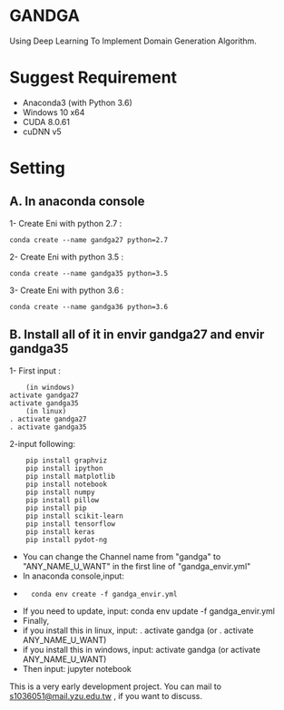 # GANDGA
Using Deep Learning To Implement Domain Generation Algorithm.

# Suggest Requirement
* Anaconda3 (with Python 3.6)
* Windows 10 x64
* CUDA 8.0.61
* cuDNN v5

# Setting
## A. In anaconda console

1- Create Eni with python 2.7 : 

    conda create --name gandga27 python=2.7

2- Create Eni with python 3.5 : 

    conda create --name gandga35 python=3.5

3- Create Eni with python 3.6 : 

    conda create --name gandga36 python=3.6

## B. Install all of it in envir gandga27 and envir gandga35

1- First input :

        (in windows)
    activate gandga27
    activate gandga35
        (in linux)
    . activate gandga27
    . activate gandga35
    
2-input following:

        pip install graphviz
        pip install ipython
        pip install matplotlib
        pip install notebook
        pip install numpy
        pip install pillow
        pip install pip
        pip install scikit-learn
        pip install tensorflow
        pip install keras
        pip install pydot-ng   


* You can change the Channel name from "gandga" to "ANY_NAME_U_WANT" in the first line of "gandga_envir.yml"
* In anaconda console,input: 
*       conda env create -f gandga_envir.yml
* If you need to update, input: conda env update -f gandga_envir.yml
* Finally, 
* if you install this in linux, input: . activate gandga (or . activate  ANY_NAME_U_WANT) 
* if you install this in windows, input: activate gandga (or activate  ANY_NAME_U_WANT) 
* Then input: jupyter notebook 

This is a very early development project.
You can mail to s1036051@mail.yzu.edu.tw , if you want to discuss.
